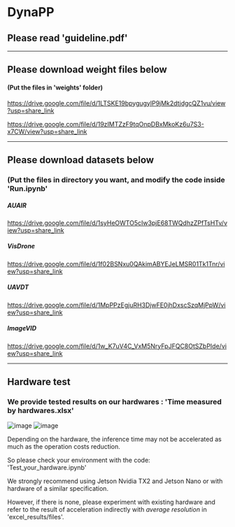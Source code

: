 # DynaPP

## Please read 'guideline.pdf'

---

## Please download weight files below

#### (Put the files in 'weights' folder)

https://drive.google.com/file/d/1LTSKE19bpygugylP9jMk2dtjdgcQZ1vu/view?usp=share_link

https://drive.google.com/file/d/19zIMTZzF9tqOnpDBxMkoKz6u7S3-x7CW/view?usp=share_link

---

## Please download datasets below 
### (Put the files in directory you want, and modify the code inside 'Run.ipynb'

##### AUAIR

https://drive.google.com/file/d/1syHeOWTO5cIw3pjE68TWQdhzZPfTsHTv/view?usp=share_link

##### VisDrone

https://drive.google.com/file/d/1f02BSNxu0QAkimABYEJeLMSR01Tk1Tnr/view?usp=share_link

##### UAVDT

https://drive.google.com/file/d/1MpPPzEgjuRH3DjwFE0jhDxscSzqMjPpW/view?usp=share_link

##### ImageVID

https://drive.google.com/file/d/1w_K7uV4C_VxM5NryFpJFQC8OtSZbPIde/view?usp=share_link

---
## Hardware test
### We provide tested results on our hardwares : 'Time measured by hardwares.xlsx'

![image](https://user-images.githubusercontent.com/118588373/203080026-e5678e15-a4d9-41d3-835b-bc4d4f939073.png)
![image](https://user-images.githubusercontent.com/118588373/203079005-386193e2-cb7d-4c0b-87a9-26b193aaa573.png)


Depending on the hardware, the inference time may not be accelerated as much as the operation costs reduction.

So please check your environment with the code: 'Test_your_hardware.ipynb'

We strongly recommend using Jetson Nvidia TX2 and Jetson Nano or with hardware of a similar specification.

However, if there is none, please experiment with existing hardware and refer to the result of acceleration indirectly with *average resolution* in 'excel_results/files'.


